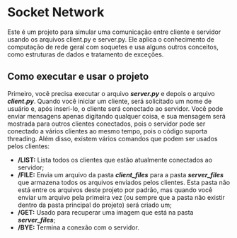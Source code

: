 # Socket Network
Este é um projeto para simular uma comunicação entre cliente e servidor usando os arquivos client.py e server.py. Ele aplica o conhecimento de computação de rede geral com soquetes e usa alguns outros conceitos, como estruturas de dados e tratamento de exceções.

## Como executar e usar o projeto
Primeiro, você precisa executar o arquivo ***server.py*** e depois o arquivo ***client.py***. Quando você iniciar um cliente, será solicitado um nome de usuário e, após inseri-lo, o cliente será conectado ao servidor. Você pode enviar mensagens apenas digitando qualquer coisa, e sua mensagem será mostrada para outros clientes conectados, pois o servidor pode ser conectado a vários clientes ao mesmo tempo, pois o código suporta threading. Além disso, existem vários comandos que podem ser usados ​​pelos clientes:
- **/LIST:** Lista todos os clientes que estão atualmente conectados ao servidor;
- **/FILE:** Envia um arquivo da pasta ***client_files*** para a pasta ***server_files*** que armazena todos os arquivos enviados pelos clientes. Esta pasta não está entre os arquivos deste projeto por padrão, mas quando você enviar um arquivo pela primeira vez (ou sempre que a pasta não existir dentro da pasta principal do projeto) será criado um;
- **/GET:** Usado para recuperar uma imagem que está na pasta ***server_files***;
- **/BYE:** Termina a conexão com o servidor.
